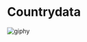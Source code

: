 # Countrydata

![giphy](https://github.com/nitessy/Countrydata/assets/129068131/c1de28c5-c2b3-453c-8a17-afd48c1ce437)
